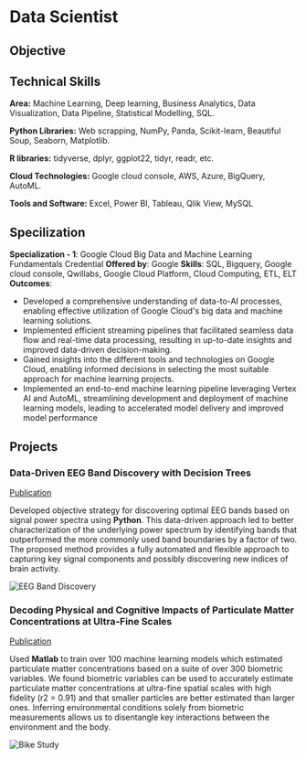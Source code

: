 # Data Scientist

## Objective


## Technical Skills
**Area:** Machine Learning, Deep learning, Business Analytics, Data Visualization, Data Pipeline, Statistical Modelling, SQL.

**Python Libraries:** Web scrapping, NumPy, Panda, Scikit-learn, Beautiful Soup, Seaborn, Matplotlib.

**R libraries:** tidyverse, dplyr, ggplot22, tidyr, readr, etc.

**Cloud Technologies:** Google cloud console, AWS, Azure, BigQuery, AutoML.

**Tools and Software:** Excel, Power BI, Tableau, Qlik View, MySQL


## Specilization
**Specialization - 1**: Google Cloud Big Data and Machine Learning Fundamentals Credential
**Offered by**: Google
**Skills**: SQL, Bigquery, Google cloud console, Qwillabs, Google Cloud Platform, Cloud Computing, ETL, ELT
**Outcomes**:
-	Developed a comprehensive understanding of data-to-AI processes, enabling effective utilization of Google Cloud's big data and machine learning solutions.
-	Implemented efficient streaming pipelines that facilitated seamless data flow and real-time data processing, resulting in up-to-date insights and improved data-driven decision-making.
-	Gained insights into the different tools and technologies on Google Cloud, enabling informed decisions in selecting the most suitable approach for machine learning projects.
-	Implemented an end-to-end machine learning pipeline leveraging Vertex AI and AutoML, streamlining development and deployment of machine learning models, leading to accelerated model delivery and improved model performance



## Projects
### Data-Driven EEG Band Discovery with Decision Trees
[Publication](https://www.mdpi.com/1424-8220/22/8/3048)

Developed objective strategy for discovering optimal EEG bands based on signal power spectra using **Python**. This data-driven approach led to better characterization of the underlying power spectrum by identifying bands that outperformed the more commonly used band boundaries by a factor of two. The proposed method provides a fully automated and flexible approach to capturing key signal components and possibly discovering new indices of brain activity.

![EEG Band Discovery](/assets/img/eeg_band_discovery.jpeg)

### Decoding Physical and Cognitive Impacts of Particulate Matter Concentrations at Ultra-Fine Scales
[Publication](https://www.mdpi.com/1424-8220/22/11/4240)

Used **Matlab** to train over 100 machine learning models which estimated particulate matter concentrations based on a suite of over 300 biometric variables. We found biometric variables can be used to accurately estimate particulate matter concentrations at ultra-fine spatial scales with high fidelity (r2 = 0.91) and that smaller particles are better estimated than larger ones. Inferring environmental conditions solely from biometric measurements allows us to disentangle key interactions between the environment and the body.

![Bike Study](/assets/img/bike_study.jpeg)
